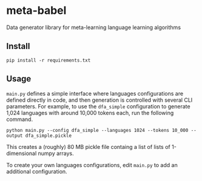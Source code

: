# meta-babel
Data generator library for meta-learning language learning algorithms

## Install
```
pip install -r requirements.txt
```

## Usage

`main.py` defines a simple interface where languages configurations are defined directly in code, and then generation is controlled with several CLI parameters. For example, to use the `dfa_simple` configuration to generate 1,024 languages with around 10,000 tokens each, run the following command.
```
python main.py --config dfa_simple --languages 1024 --tokens 10_000 --output dfa_simple.pickle
```

This creates a (roughly) 80 MB pickle file containg a list of lists of 1-dimensional numpy arrays.

To create your own languages configurations, edit `main.py` to add an additional configuration.
